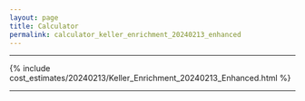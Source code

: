 ```yaml
---
layout: page
title: Calculator
permalink: calculator_keller_enrichment_20240213_enhanced
---
```


___

{% include cost_estimates/20240213/Keller_Enrichment_20240213_Enhanced.html %}

___

